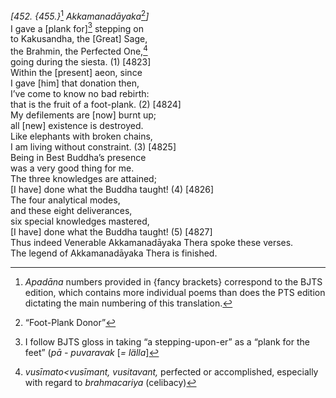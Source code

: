*\[452. {455.}*[^1] *Akkamanadāyaka*[^2]*\]*  
I gave a \[plank for\][^3] stepping on  
to Kakusandha, the \[Great\] Sage,  
the Brahmin, the Perfected One,[^4]  
going during the siesta. (1) \[4823\]  
Within the \[present\] aeon, since  
I gave \[him\] that donation then,  
I’ve come to know no bad rebirth:  
that is the fruit of a foot-plank. (2) \[4824\]  
My defilements are \[now\] burnt up;  
all \[new\] existence is destroyed.  
Like elephants with broken chains,  
I am living without constraint. (3) \[4825\]  
Being in Best Buddha’s presence  
was a very good thing for me.  
The three knowledges are attained;  
\[I have\] done what the Buddha taught! (4) \[4826\]  
The four analytical modes,  
and these eight deliverances,  
six special knowledges mastered,  
\[I have\] done what the Buddha taught! (5) \[4827\]  
Thus indeed Venerable Akkamanadāyaka Thera spoke these verses.  
The legend of Akkamanadāyaka Thera is finished.  
[^1]: *Apadāna* numbers provided in {fancy brackets} correspond to the
    BJTS edition, which contains more individual poems than does the PTS
    edition dictating the main numbering of this translation.  
[^2]: “Foot-Plank Donor”  
[^3]: I follow BJTS gloss in taking “a stepping-upon-er” as a “plank for
    the feet” (*pā - puvaravak* \[*= lälla*\]  
[^4]: *vusīmato&lt;vusīmant, vusitavant,* perfected or accomplished,
    especially with regard to *brahmacariya* (celibacy)
